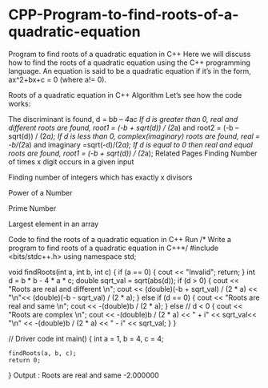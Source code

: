 # CPP-Program-to-find-roots-of-a-quadratic-equation

Program to find roots of a quadratic equation in C++
Here we will discuss how to find the roots of a quadratic equation using the C++ programming language. An equation is said to be a quadratic equation if it’s in the form, ax^2+bx+c = 0 (where a!= 0).

 

Roots of a quadratic equation in C++
Algorithm
Let’s see how the code works:

The discriminant is found, d = b*b – 4*a*c
If d is greater than 0, real and different roots are found, root1 = (-b + sqrt(d)) / (2*a) and root2 = (-b – sqrt(d)) / (2*a);
If d is less than 0, complex(imaginary) roots are found, real = -b/(2*a) and imaginary =sqrt(-d)/(2*a);
If d is equal to 0 then real and equal roots are found, root1 = (-b + sqrt(d)) / (2*a);
Related Pages
Finding Number of times x digit occurs in a given input
 
Finding number of integers which has exactly x divisors
 
Power of a Number 

Prime Number

Largest element in an array

Code to find the roots of a quadratic equation in C++
Run
/* Write a program to find roots of a quadratic equation in C++*/
#include <bits/stdc++.h>
using namespace std;
 
void findRoots(int a, int b, int c)
{
    if (a == 0) {
        cout << "Invalid"; return; } int d = b * b - 4 * a * c; double sqrt_val = sqrt(abs(d)); if (d > 0) {
        cout << "Roots are real and different \n";
        cout << (double)(-b + sqrt_val) / (2 * a) << "\n"<< (double)(-b - sqrt_val) / (2 * a);
    }
    else if (d == 0) {
        cout << "Roots are real and same \n";
        cout << -(double)b / (2 * a);
    }
    else // d < 0
    {
        cout << "Roots are complex \n";
        cout << -(double)b / (2 * a) << " + i" << sqrt_val<< "\n" << -(double)b / (2 * a) << " - i" << sqrt_val;
    }
}
 
// Driver code
int main()
{
    int a = 1, b = 4, c = 4;
   
    findRoots(a, b, c);
    return 0;
}
Output :
Roots are real and same 
-2.000000
